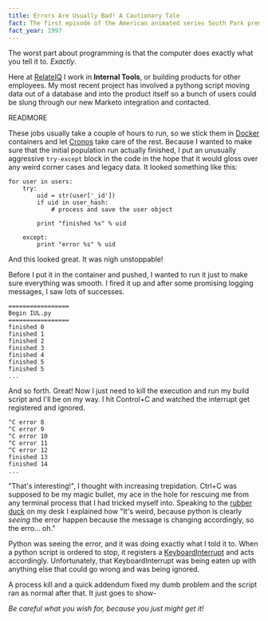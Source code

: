 ```yaml
---
title: Errors Are Usually Bad! A Cautionary Tale
fact: The first episode of the American animated series South Park premiered on Comedy Central.
fact_year: 1997
---
```


The worst part about programming is that the computer does exactly what you tell it to. _Exactly_. 

Here at [RelateIQ](https://www.relateiq.com/) I work in __Internal Tools__, or building products for other employees. My most recent project has involved a pythong script moving data out of a database and into the product itself so a bunch of users could be slung through our new Marketo integration and contacted. 

READMORE

These jobs usually take a couple of hours to run, so we stick them in [Docker](https://www.docker.com/) containers and let [Cronos](https://github.com/airbnb/chronos) take care of the rest. Because I wanted to make sure that the initial population run actually finished, I put an unusually aggressive `try-except` block in the code in the hope that it would gloss over any weird corner cases and legacy data. It looked something like this: 


    for user in users: 
        try:
            uid = str(user['_id'])
            if uid in user_hash:
                # process and save the user object
                
            print "finished %s" % uid
                
        except:
            print "error %s" % uid
            
And this looked great. It was nigh unstoppable! 

Before I put it in the container and pushed, I wanted to run it just to make sure everything was smooth. I fired it up and after some promising logging messages, I saw lots of successes. 
    
    =================
    Begin IUL.py
    =================
    finished 0
    finished 1
    finished 2
    finished 3
    finished 4
    finished 5
    finished 5
    ...
    
And so forth. Great! Now I just need to kill the execution and run my build script and I'll be on my way. I hit Control+C and watched the interrupt get registered and ignored. 

    ^C error 8
    ^C error 9
    ^C error 10
    ^C error 11    
    ^C error 12
    finished 13
    finished 14
    ...

"That's interesting!", I thought with increasing trepidation. Ctrl+C was supposed to be my magic bullet, my ace in the hole for rescuing me from any terminal process that I had tricked myself into. Speaking to the [rubber duck](https://en.wikipedia.org/wiki/Rubber_duck_debugging) on my desk I explained how "It's weird, because python is clearly _seeing_ the error happen because the message is changing accordingly, so the erro... oh."

Python was seeing the error, and it was doing exactly what I told it to. When a python script is ordered to stop, it registers a [KeyboardInterrupt](https://docs.python.org/2/library/exceptions.html#exceptions.KeyboardInterrupt) and acts accordingly. Unfortunately, that KeyboardInterrupt was being eaten up with anything else that could go wrong and was being ignored. 

A process kill and a quick addendum fixed my dumb problem and the script ran as normal after that. It just goes to show-

_Be careful what you wish for, because you just might get it!_
